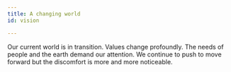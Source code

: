 ```yaml
---
title: A changing world
id: vision

---
```

Our current world is in transition. Values ​​change profoundly. The needs of people and the earth demand our attention. We continue to push to move forward but the discomfort is more and more noticeable.